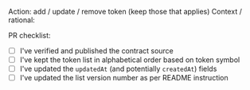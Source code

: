 Action: add / update / remove token (keep those that applies)
Context / rational:

PR checklist:
- [ ] I've verified and published the contract source
- [ ] I've kept the token list in alphabetical order based on token symbol
- [ ] I've updated the `updatedAt` (and potentially `createdAt`) fields
- [ ] I've updated the list version number as per README instruction
